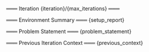 ═══ Iteration {iteration}/{max_iterations} ═══

═══ Environment Summary ═══
{setup_report}

═══ Problem Statement ═══
{problem_statement}

═══ Previous Iteration Context ═══
{previous_context}